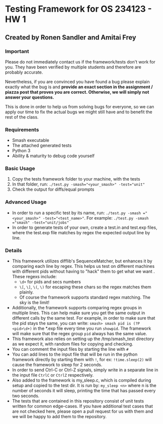 # Testing Framework for OS 234123 - HW 1
## Created by Ronen Sandler and Amitai Frey

### Important

Please do not immediately contact us if the framework/tests don't work for
 you. They have been verified by multiple students and therefore are
  probably accurate.
  
Nevertheless, if you are convinced you have found a bug please explain
 exactly what the bug is and **provide an exact section in the
  assignment / piazza post that proves you are correct. Otherwise, we
   will simply not answer your questions.** 
   
This is done in order to help us from solving bugs for everyone, so
 we can apply our time to fix the actual bugs we might still have and to
  benefit the rest of the class.

### Requirements
* Smash executable
* The attached generated tests
* Python 3
* Ability & maturity to debug code yourself

### Basic Usage
1. Copy the tests framework folder to your machine, with the tests
2. In that folder, run: `./test.py -smash="<your_smash>" -test="unit"`
3. Check the output for diffs/equal prompts

### Advanced Usage
* In order to run a specific test by its name, run: `./test.py -smash
="<your_smash>" -test="<test_name>"`. For example: `./test.py -smash
="smash" -test="unit/jobs"`
* In order to generate tests of your own, create a test.in and test.exp
 files, where the test.exp file matches by regex the expected output
  line by line.

  
### Details

* This framework utilizes difflib's SequenceMatcher, but enhances it by
 comparing each line by regex. This helps us test on different machines
  with different pids without having to "hack" them to get what we want
  . These regexs include:
  * `\d+` for pids and secs numbers
  * `\[`, `\]`, `\(`, `\)` for escaping these chars so the regex matches
   them plainly.
  * Of course the framework supports standard regex matching. The sky is
   the limit! 
* Additionally, the framework supports comparing regex groups in
 multiple lines. This can help make sure you get the same output in
  different calls by the same test. For example, in order to make sure
   that the pid stays the same, you can write: `smash> smash pid is (?P
   <pid>\d+)` in the *.exp file every time you run `showpid`. The
    framework will make sure that the regex group `pid` always has the
     same value.  
* This framework also relies on setting up the /tmp/smash_test directory 
 as we expect it, with random files for copying and checking.
* You can comment the input files by starting the line with `#`
* You can add lines to the input file that will be run in the python
 framework directly by starting them with `!`, for ex: `!time.sleep(2)` will cause the framework to sleep for 2 seconds.
* In order to send Ctrl-C or Ctrl-Z signals, simply write in a separate
 line in the input file `CtrlC` or `CtrlZ` respectively.
* Also added to the framework is my_sleep.c, which is compiled during
 setup and copied to the test dir. It is run by: `my_sleep <n>` where n
  is the number of seconds it will sleep, printing the time that has
   passed every two seconds. 
* The tests that are contained in this repository consist of unit
 tests written for common edge-cases. If you have additional test cases that are not checked here, please open a
  pull request for us with them and we will be happy to add them to the
   repository.
